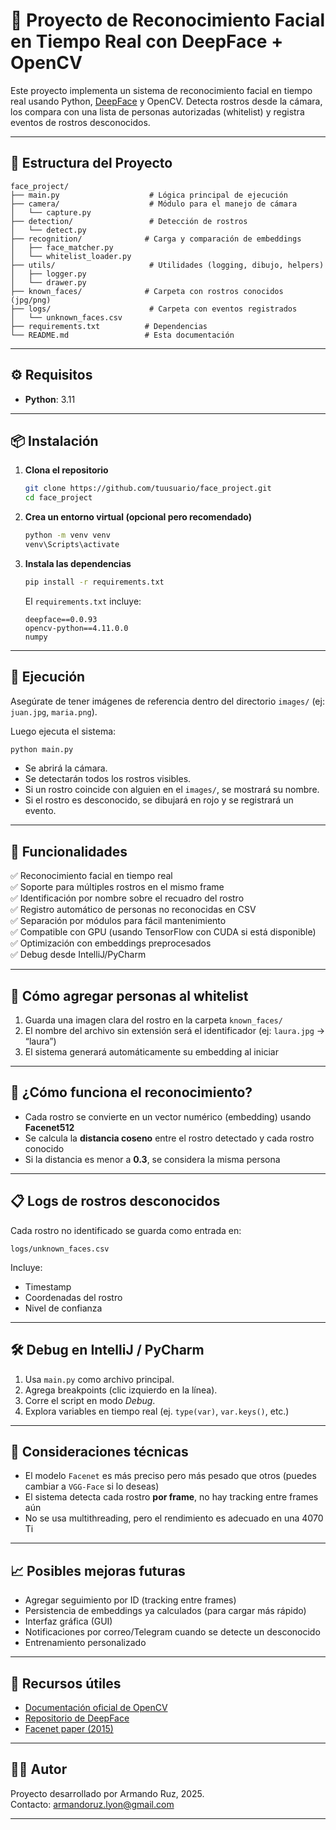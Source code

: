 # 🧠 Proyecto de Reconocimiento Facial en Tiempo Real con DeepFace + OpenCV

Este proyecto implementa un sistema de reconocimiento facial en tiempo real usando Python, [DeepFace](https://github.com/serengil/deepface) y OpenCV. Detecta rostros desde la cámara, los compara con una lista de personas autorizadas (whitelist) y registra eventos de rostros desconocidos.

---

## 📁 Estructura del Proyecto

```
face_project/
├── main.py                    # Lógica principal de ejecución
├── camera/                    # Módulo para el manejo de cámara
│   └── capture.py
├── detection/                 # Detección de rostros
│   └── detect.py
├── recognition/              # Carga y comparación de embeddings
│   ├── face_matcher.py
│   └── whitelist_loader.py
├── utils/                     # Utilidades (logging, dibujo, helpers)
│   ├── logger.py
│   └── drawer.py
├── known_faces/              # Carpeta con rostros conocidos (jpg/png)
├── logs/                      # Carpeta con eventos registrados
│   └── unknown_faces.csv
├── requirements.txt          # Dependencias
└── README.md                 # Esta documentación
```

---

## ⚙️ Requisitos

- **Python**: 3.11

---

## 📦 Instalación

1. **Clona el repositorio**
   ```bash
   git clone https://github.com/tuusuario/face_project.git
   cd face_project
   ```

2. **Crea un entorno virtual (opcional pero recomendado)**
   ```bash
   python -m venv venv
   venv\Scripts\activate
   ```

3. **Instala las dependencias**
   ```bash
   pip install -r requirements.txt
   ```

   El `requirements.txt` incluye:
   ```text
   deepface==0.0.93
   opencv-python==4.11.0.0
   numpy
   ```

---

## 🚀 Ejecución

Asegúrate de tener imágenes de referencia dentro del directorio `images/` (ej: `juan.jpg`, `maria.png`).

Luego ejecuta el sistema:
```bash
python main.py
```

- Se abrirá la cámara.
- Se detectarán todos los rostros visibles.
- Si un rostro coincide con alguien en el `images/`, se mostrará su nombre.
- Si el rostro es desconocido, se dibujará en rojo y se registrará un evento.

---

## 🧠 Funcionalidades

✅ Reconocimiento facial en tiempo real  
✅ Soporte para múltiples rostros en el mismo frame  
✅ Identificación por nombre sobre el recuadro del rostro  
✅ Registro automático de personas no reconocidas en CSV  
✅ Separación por módulos para fácil mantenimiento  
✅ Compatible con GPU (usando TensorFlow con CUDA si está disponible)  
✅ Optimización con embeddings preprocesados  
✅ Debug desde IntelliJ/PyCharm

---

## 📸 Cómo agregar personas al whitelist

1. Guarda una imagen clara del rostro en la carpeta `known_faces/`
2. El nombre del archivo sin extensión será el identificador (ej: `laura.jpg` → “laura”)
3. El sistema generará automáticamente su embedding al iniciar

---

## 🧪 ¿Cómo funciona el reconocimiento?

- Cada rostro se convierte en un vector numérico (embedding) usando **Facenet512**
- Se calcula la **distancia coseno** entre el rostro detectado y cada rostro conocido
- Si la distancia es menor a **0.3**, se considera la misma persona

---

## 📋 Logs de rostros desconocidos

Cada rostro no identificado se guarda como entrada en:
```
logs/unknown_faces.csv
```

Incluye:
- Timestamp
- Coordenadas del rostro
- Nivel de confianza

---

## 🛠️ Debug en IntelliJ / PyCharm

1. Usa `main.py` como archivo principal.
2. Agrega breakpoints (clic izquierdo en la línea).
3. Corre el script en modo *Debug*.
4. Explora variables en tiempo real (ej. `type(var)`, `var.keys()`, etc.)

---

## 📌 Consideraciones técnicas

- El modelo `Facenet` es más preciso pero más pesado que otros (puedes cambiar a `VGG-Face` si lo deseas)
- El sistema detecta cada rostro **por frame**, no hay tracking entre frames aún
- No se usa multithreading, pero el rendimiento es adecuado en una 4070 Ti

---

## 📈 Posibles mejoras futuras

- Agregar seguimiento por ID (tracking entre frames)
- Persistencia de embeddings ya calculados (para cargar más rápido)
- Interfaz gráfica (GUI)
- Notificaciones por correo/Telegram cuando se detecte un desconocido
- Entrenamiento personalizado

---

## 🔗 Recursos útiles

- [Documentación oficial de OpenCV](https://docs.opencv.org/)
- [Repositorio de DeepFace](https://github.com/serengil/deepface)
- [Facenet paper (2015)](https://arxiv.org/abs/1503.03832)

---

## 🧑‍💻 Autor

Proyecto desarrollado por Armando Ruz, 2025.  
Contacto: armandoruz.lyon@gmail.com

---